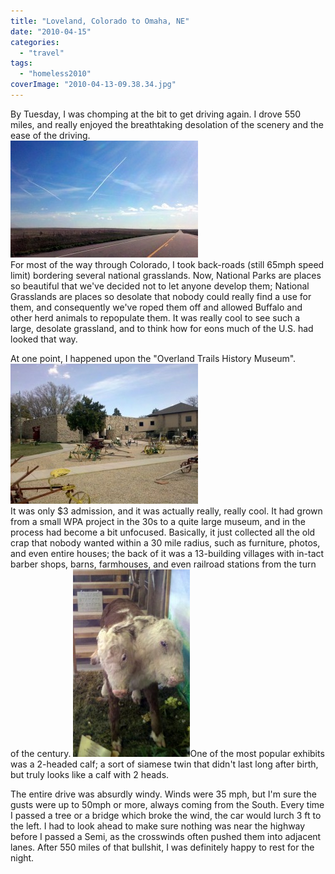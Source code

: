 ```yaml
---
title: "Loveland, Colorado to Omaha, NE"
date: "2010-04-15"
categories: 
  - "travel"
tags: 
  - "homeless2010"
coverImage: "2010-04-13-09.38.34.jpg"
---
```


By Tuesday, I was chomping at the bit to get driving again. I drove 550 miles, and really enjoyed the breathtaking desolation of the scenery and the ease of the driving.  
[![](images/2010-04-13-09.38.34-300x187.jpg)](http://www.rdchambers.net/wp-content/uploads/2010/04/2010-04-13-09.38.34.jpg)  
For most of the way through Colorado, I took back-roads (still 65mph speed limit) bordering several national grasslands. Now, National Parks are places so beautiful that we've decided not to let anyone develop them; National Grasslands are places so desolate that nobody could really find a use for them, and consequently we've roped them off and allowed Buffalo and other herd animals to repopulate them. It was really cool to see such a large, desolate grassland, and to think how for eons much of the U.S. had looked that way.  
  
At one point, I happened upon the "Overland Trails History Museum".  
[![](images/2010-04-13-11.37.06-300x224.jpg)](http://www.rdchambers.net/wp-content/uploads/2010/04/2010-04-13-11.37.06.jpg)  
It was only $3 admission, and it was actually really, really cool. It had grown from a small WPA project in the 30s to a quite large museum, and in the process had become a bit unfocused. Basically, it just collected all the old crap that nobody wanted within a 30 mile radius, such as furniture, photos, and even entire houses; the back of it was a 13-building villages with in-tact barber shops, barns, farmhouses, and even railroad stations from the turn of the century. [![](images/2010-04-13-11.21.30-187x300.jpg)](http://www.rdchambers.net/wp-content/uploads/2010/04/2010-04-13-11.21.30.jpg)One of the most popular exhibits was a 2-headed calf; a sort of siamese twin that didn't last long after birth, but truly looks like a calf with 2 heads.  
  
The entire drive was absurdly windy. Winds were 35 mph, but I'm sure the gusts were up to 50mph or more, always coming from the South. Every time I passed a tree or a bridge which broke the wind, the car would lurch 3 ft to the left. I had to look ahead to make sure nothing was near the highway before I passed a Semi, as the crosswinds often pushed them into adjacent lanes. After 550 miles of that bullshit, I was definitely happy to rest for the night.
